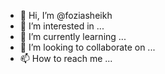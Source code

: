 - 👋 Hi, I’m @foziasheikh
- 👀 I’m interested in ...
- 🌱 I’m currently learning ...
- 💞️ I’m looking to collaborate on ...
- 📫 How to reach me ...

<!---
foziasheikh/foziasheikh is a ✨ special ✨ repository because its `README.md` (this file) appears on your GitHub profile.
You can click the Preview link to take a look at your changes.
--->
